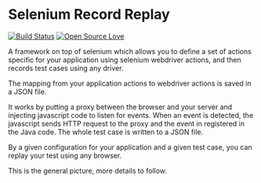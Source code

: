 # Selenium Record Replay

[![Build Status](https://travis-ci.org/hristo-vrigazov/selenium-edu.hvrigazov.automation.record-edu.hvrigazov.automation.replay.svg?branch=master)](https://travis-ci.org/hristo-vrigazov/selenium-edu.hvrigazov.automation.record-edu.hvrigazov.automation.replay)
[![Open Source Love](https://badges.frapsoft.com/os/mit/mit.svg?v=102)](https://github.com/ellerbrock/open-source-badge/)


A framework on top of selenium which allows you to define a set of actions specific
for your application using selenium webdriver actions, and then records test cases 
using any driver.

The mapping from your application actions to webdriver actions is saved in a JSON file.

It works by putting a proxy between the browser and your server and injecting javascript code
to listen for events. When an event is detected, the javascript sends HTTP request to the proxy
and the event in registered in the Java code. The whole test case is written to a JSON file.

By a given configuration for your application and a given test case, you can replay your test
using any browser.

This is the general picture, more details to follow.